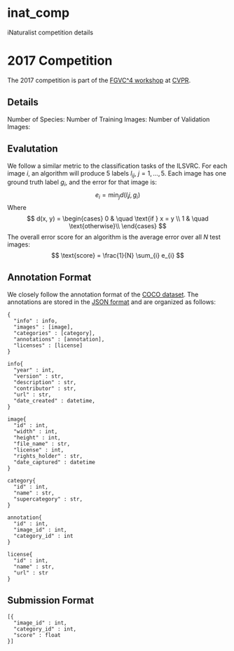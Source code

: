 # inat_comp
iNaturalist competition details

# 2017 Competition
The 2017 competition is part of the [FGVC^4 workshop]() at [CVPR](http://cvpr2017.thecvf.com/). 

## Details

Number of Species: 
Number of Training Images: 
Number of Validation Images:

## Evalutation
We follow a similar metric to the classification tasks of the ILSVRC. For each image $i$, an algorithm will produce 5 labels $l_{ij}$, $j=1,\ldots,5$. Each image has one ground truth label $g_i$, and the error for that image is:
$$
e_i = \min_{j}d(l_ij, g_i)
$$
Where
$$
d(x, y) = 
\begin{cases}
    0       & \quad \text{if } x = y \\
    1  & \quad \text{otherwise}\\
\end{cases}
$$
The overall error score for an algorithm is the average error over all $N$ test images:
$$
\text{score} = \frac{1}{N} \sum_{i} e_{i}
$$

## Annotation Format
We closely follow the annotation format of the [COCO dataset](http://mscoco.org/dataset/#download). The annotations are stored in the [JSON format](http://www.json.org/) and are organized as follows:
```
{
  "info" : info,
  "images" : [image],
  "categories" : [category],
  "annotations" : [annotation],
  "licenses" : [license]
}  

info{
  "year" : int,
  "version" : str,
  "description" : str,
  "contributor" : str,
  "url" : str,
  "date_created" : datetime,
}

image{
  "id" : int,
  "width" : int,
  "height" : int,
  "file_name" : str,
  "license" : int,
  "rights_holder" : str,
  "date_captured" : datetime
}

category{
  "id" : int,
  "name" : str,
  "supercategory" : str,
}

annotation{
  "id" : int,
  "image_id" : int,
  "category_id" : int
}

license{
  "id" : int,
  "name" : str,
  "url" : str
}
```

## Submission Format

```
[{
  "image_id" : int,
  "category_id" : int,
  "score" : float
}]
```
